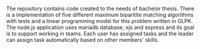 The repository contains code created to the needs of bachelor thesis. There is a implementation of five different maximum biparitite matching algorithms with tests and a linear programming model for this problem written in GLPK. The node.js application uses mariadb database, ejs and express and its goal is to support working in teams. Each user has assigned tasks and the leader can assign task automatically based on other members' skills.

